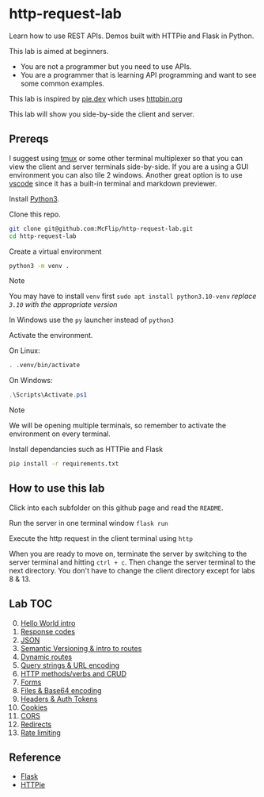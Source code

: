 # http-request-lab

Learn how to use REST APIs. Demos built with HTTPie and Flask in Python.

This lab is aimed at beginners.

- You are not a programmer but you need to use APIs.
- You are a programmer that is learning API programming and
want to see some common examples.

This lab is inspired by [pie.dev](pie.dev)
which uses [httpbin.org](httpbin.org)

This lab will show you side-by-side the client and server.

## Prereqs

I suggest using [tmux](https://github.com/tmux/tmux/wiki) or some other terminal
multiplexer so that you can view the client and server terminals side-by-side.
If you are a using a GUI environment you can also tile 2 windows.
Another great option is to use [vscode](https://code.visualstudio.com/)
since it has a built-in terminal and markdown previewer.

Install [Python3](https://www.python.org/downloads/).

Clone this repo.

```bash
git clone git@github.com:McFlip/http-request-lab.git
cd http-request-lab
```

Create a virtual environment

```bash
python3 -m venv .
```

> [!NOTE]
>You may have to install `venv` first `sudo apt install python3.10-venv`
>*replace `3.10` with the appropriate version*
>
>In Windows use the `py` launcher instead of `python3`

Activate the environment.

On Linux:

```bash
. .venv/bin/activate
```

On Windows:

```PowerShell
.\Scripts\Activate.ps1
```

> [!NOTE]
> We will be opening multiple terminals, so remember to activate
> the environment on every terminal.

Install dependancies such as HTTPie and Flask

```bash
pip install -r requirements.txt
```

## How to use this lab

Click into each subfolder on this github page and read the `README`.

Run the server in one terminal window `flask run`

Execute the http request in the client terminal using `http`

When you are ready to move on, terminate the server by switching
to the server terminal and hitting `ctrl + c`.
Then change the server terminal to the next directory.
You don't have to change the client directory
except for labs 8 & 13.

## Lab TOC

0. [Hello World intro](/0_hello/README.md)
1. [Response codes](/01_status/README.md)
2. [JSON](/02_json/README.md)
3. [Semantic Versioning & intro to routes](/03_versioning/README.md)
4. [Dynamic routes](/04_routes/README.md)
5. [Query strings & URL encoding](/05_query/README.md)
6. [HTTP methods/verbs and CRUD](/06_methods/README.md)
7. [Forms](/07_forms/README.md)
8. [Files & Base64 encoding](/08_files/README.md)
9. [Headers & Auth Tokens](/09_headers/README.md)
10. [Cookies](/10_cookies/README.md)
11. [CORS](/11_cors/README.md)
12. [Redirects](/12_redirect/README.md)
13. [Rate limiting](/13_rate/README.md)

## Reference

- [Flask](https://flask.palletsprojects.com/en/3.0.x/installation/)
- [HTTPie](https://httpie.io/)
